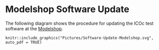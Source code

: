 # Modelshop Software Update

The following diagram shows the procedure for updating the ICOc test software at the [Modelshop](https://modelshop.at).

```{r, fig.align="center", echo=FALSE}
knitr::include_graphics("Pictures/Software-Update-Modelshop.svg", auto_pdf = TRUE)
```
